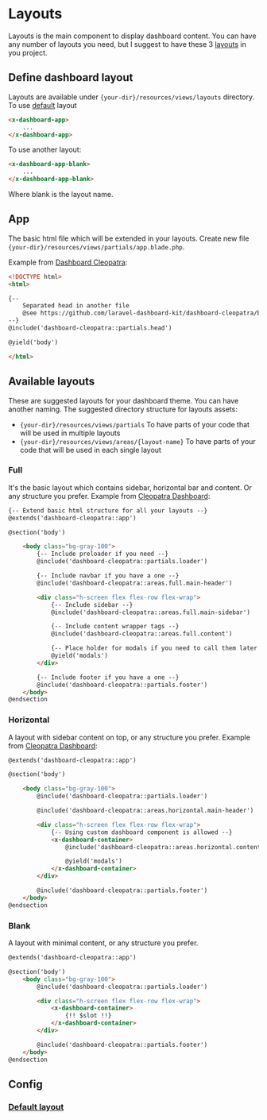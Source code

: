 # Layouts

Layouts is the main component to display dashboard content. You can have any number of layouts you need, but I suggest to have these 3 [layouts](#available-layouts) in you project.

## Define dashboard layout

Layouts are available under `{your-dir}/resources/views/layouts` directory.  To use [default](#default-layout) layout

```html
<x-dashboard-app>
    ...
</x-dashboard-app>
```

To use another layout:

```html
<x-dashboard-app-blank>
    ...
</x-dashboard-app-blank>
```

Where blank is the layout name.

## App

The basic html file which will be extended in your layouts. Create new file `{your-dir}/resources/views/partials/app.blade.php`.

Example from [Dashboard Cleopatra](https://github.com/laravel-dashboard-kit/dashboard-cleopatra/blob/master/resources/views/app.blade.php):

```html
<!DOCTYPE html>
<html>

{--
    Separated head in another file
    @see https://github.com/laravel-dashboard-kit/dashboard-cleopatra/blob/master/resources/views/partials/head.blade.php
--}
@include('dashboard-cleopatra::partials.head')

@yield('body')

</html>
```

## Available layouts

These are suggested layouts for your dashboard theme. You can have another naming. The suggested directory structure for layouts assets:

- `{your-dir}/resources/views/partials` To have parts of your code that will be used in multiple layouts
- `{your-dir}/resources/views/areas/{layout-name}` To have parts of your code that will be used in each single layout

### Full

It's the basic layout which contains sidebar, horizontal bar and content. Or any structure you prefer. Example from [Cleopatra Dashboard](https://github.com/laravel-dashboard-kit/dashboard-cleopatra/blob/master/resources/views/layouts/full.blade.php):

```html
{-- Extend basic html structure for all your layouts --}
@extends('dashboard-cleopatra::app')

@section('body')

    <body class="bg-gray-100">
        {-- Include preloader if you need --}
        @include('dashboard-cleopatra::partials.loader')

        {-- Include navbar if you have a one --}
        @include('dashboard-cleopatra::areas.full.main-header')

        <div class="h-screen flex flex-row flex-wrap">
            {-- Include sidebar --}
            @include('dashboard-cleopatra::areas.full.main-sidebar')

            {-- Include content wrapper tags --}
            @include('dashboard-cleopatra::areas.full.content')

            {-- Place holder for modals if you need to call them later --}
            @yield('modals')
        </div>

        {-- Include footer if you have a one --}
        @include('dashboard-cleopatra::partials.footer')
    </body>
@endsection
```

### Horizontal

A layout with sidebar content on top, or any structure you prefer. Example from [Cleopatra Dashboard](https://github.com/laravel-dashboard-kit/dashboard-cleopatra/blob/master/resources/views/layouts/horizontal.blade.php):

```html
@extends('dashboard-cleopatra::app')

@section('body')

    <body class="bg-gray-100">
        @include('dashboard-cleopatra::partials.loader')

        @include('dashboard-cleopatra::areas.horizontal.main-header')

        <div class="h-screen flex flex-row flex-wrap">
            {-- Using custom dashboard component is allowed --}
            <x-dashboard-container>
                @include('dashboard-cleopatra::areas.horizontal.content')

                @yield('modals')
            </x-dashboard-container>
        </div>

        @include('dashboard-cleopatra::partials.footer')
    </body>
@endsection
```

### Blank

A layout with minimal content, or any structure you prefer.

```html
@extends('dashboard-cleopatra::app')

@section('body')
    <body class="bg-gray-100">
        @include('dashboard-cleopatra::partials.loader')

        <div class="h-screen flex flex-row flex-wrap">
            <x-dashboard-container>
                {!! $slot !!}
            </x-dashboard-container>
        </div>

        @include('dashboard-cleopatra::partials.footer')
    </body>
@endsection
```

## Config

### [Default layout](/config/#layout)
